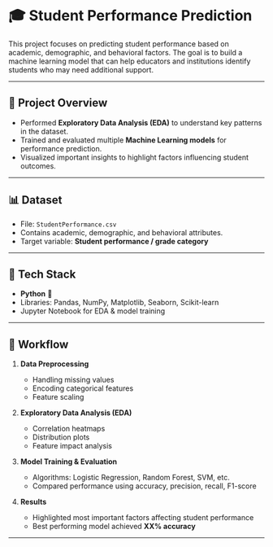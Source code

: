 # 🎓 Student Performance Prediction  

This project focuses on predicting student performance based on academic, demographic, and behavioral factors. The goal is to build a machine learning model that can help educators and institutions identify students who may need additional support.  

---

## 📌 Project Overview  
- Performed **Exploratory Data Analysis (EDA)** to understand key patterns in the dataset.  
- Trained and evaluated multiple **Machine Learning models** for performance prediction.  
- Visualized important insights to highlight factors influencing student outcomes.  

---

## 📊 Dataset  
- File: `StudentPerformance.csv`  
- Contains academic, demographic, and behavioral attributes.  
- Target variable: **Student performance / grade category**  

---

## 🔧 Tech Stack  
- **Python** 🐍  
- Libraries: Pandas, NumPy, Matplotlib, Seaborn, Scikit-learn  
- Jupyter Notebook for EDA & model training  

---

## 🚀 Workflow  
1. **Data Preprocessing**  
   - Handling missing values  
   - Encoding categorical features  
   - Feature scaling  

2. **Exploratory Data Analysis (EDA)**  
   - Correlation heatmaps  
   - Distribution plots  
   - Feature impact analysis  

3. **Model Training & Evaluation**  
   - Algorithms: Logistic Regression, Random Forest, SVM, etc.  
   - Compared performance using accuracy, precision, recall, F1-score  

4. **Results**  
   - Highlighted most important factors affecting student performance  
   - Best performing model achieved **XX% accuracy**  

---
